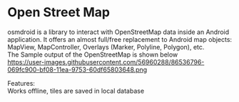# Open Street Map
osmdroid is a library to interact with OpenStreetMap data inside an Android application. It offers an almost full/free replacement to Android map objects: MapView, MapController, Overlays (Marker, Polyline, Polygon), etc.\
The Sample output of the OpenStreetMap is shown below\
https://user-images.githubusercontent.com/56960288/86536796-069fc900-bf08-11ea-9753-60df65803648.png

Features:\
Works offline, tiles are saved in local database
